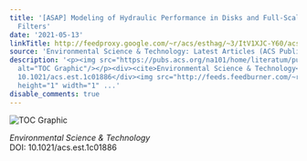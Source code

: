 ```yaml
---
title: '[ASAP] Modeling of Hydraulic Performance in Disks and Full-Scale Ceramic Water
  Filters'
date: '2021-05-13'
linkTitle: http://feedproxy.google.com/~r/acs/esthag/~3/ItV1XJC-Y60/acs.est.1c01886
source: 'Environmental Science & Technology: Latest Articles (ACS Publications)'
description: '<p><img src="https://pubs.acs.org/na101/home/literatum/publisher/achs/journals/content/esthag/0/esthag.ahead-of-print/acs.est.1c01886/20210513/images/medium/es1c01886_0005.gif"
  alt="TOC Graphic"/></p><div><cite>Environmental Science & Technology</cite></div><div>DOI:
  10.1021/acs.est.1c01886</div><img src="http://feeds.feedburner.com/~r/acs/esthag/~4/ItV1XJC-Y60"
  height="1" width="1" ...'
disable_comments: true
---
```

<p><img src="https://pubs.acs.org/na101/home/literatum/publisher/achs/journals/content/esthag/0/esthag.ahead-of-print/acs.est.1c01886/20210513/images/medium/es1c01886_0005.gif" alt="TOC Graphic"/></p><div><cite>Environmental Science & Technology</cite></div><div>DOI: 10.1021/acs.est.1c01886</div><img src="http://feeds.feedburner.com/~r/acs/esthag/~4/ItV1XJC-Y60" height="1" width="1" ...